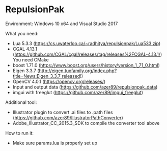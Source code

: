 # RepulsionPak

Environment: Windows 10 x64 and Visual Studio 2017

What you need:
* Lua 5.3.3 (https://cs.uwaterloo.ca/~radhitya/repulsionpak/Lua533.zip)
* CGAL 4.13.1 (https://github.com/CGAL/cgal/releases/tag/releases%2FCGAL-4.13.1/) You need CMake
* boost 1.71.0 (https://www.boost.org/users/history/version_1_71_0.html)
* Eigen 3.3.7 (http://eigen.tuxfamily.org/index.php?title=News:Eigen_3.3.7_released!)
* OpenCV 4.0.1 (https://opencv.org/releases/) 
* Input and output data (https://github.com/azer89/repulsionpak_data)
* imgui with freeglut (https://github.com/azer89/imgui_freeglut)



Additional tool:
* Illustrator plugin to convert .ai files to .path files (https://github.com/azer89/IllustratorPathConverter)
* Adobe_Illustrator_CC_2015.3_SDK to compile the converter tool above

How to run it:
* Make sure params.lua is properly set up
